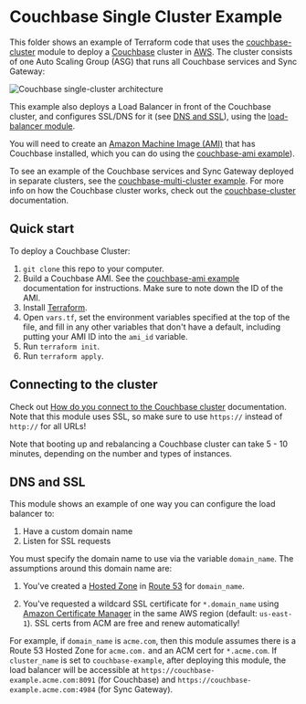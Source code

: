 # Couchbase Single Cluster Example

This folder shows an example of Terraform code that uses the 
[couchbase-cluster](https://github.com/gruntwork-io/terraform-aws-couchbase/tree/master/modules/couchbase-cluster) 
module to deploy a [Couchbase](https://www.couchbase.com/) cluster in [AWS](https://aws.amazon.com/). The cluster 
consists of one Auto Scaling Group (ASG) that runs all Couchbase services and Sync Gateway:

![Couchbase single-cluster architecture](https://github.com/gruntwork-io/terraform-aws-couchbase/blob/master/_docs/couchbase-single-cluster-architecture.png?raw=true)

This example also deploys a Load Balancer in front of the Couchbase cluster, and configures SSL/DNS for it (see [DNS
and SSL](#dns-and-ssl)), using the [load-balancer
module](https://github.com/gruntwork-io/terraform-aws-couchbase/tree/master/modules/load-balancer).

You will need to create an [Amazon Machine Image (AMI)](http://docs.aws.amazon.com/AWSEC2/latest/UserGuide/AMIs.html) 
that has Couchbase installed, which you can do using the [couchbase-ami 
example](https://github.com/gruntwork-io/terraform-aws-couchbase/tree/master/examples/couchbase-ami)). 

To see an example of the Couchbase services and Sync Gateway deployed in separate clusters, see the [couchbase-multi-cluster
example](https://github.com/gruntwork-io/terraform-aws-couchbase/blob/master/examples/couchbase-multi-cluster). For 
more info on how the Couchbase cluster works, check out the 
[couchbase-cluster](https://github.com/gruntwork-io/terraform-aws-couchbase/tree/master/modules/couchbase-cluster) documentation.



## Quick start

To deploy a Couchbase Cluster:

1. `git clone` this repo to your computer.
1. Build a Couchbase AMI. See the [couchbase-ami example](https://github.com/gruntwork-io/terraform-aws-couchbase/tree/master/examples/couchbase-ami) 
   documentation for instructions. Make sure to note down the ID of the AMI.
1. Install [Terraform](https://www.terraform.io/).
1. Open `vars.tf`, set the environment variables specified at the top of the file, and fill in any other variables that
   don't have a default, including putting your AMI ID into the `ami_id` variable.
1. Run `terraform init`.
1. Run `terraform apply`.




## Connecting to the cluster

Check out [How do you connect to the Couchbase 
cluster](https://github.com/gruntwork-io/terraform-aws-couchbase/tree/master/modules/couchbase-cluster#how-do-you-connect-to-the-couchbase-cluster)
documentation. Note that this module uses SSL, so make sure to use `https://` instead of `http://` for all URLs!

Note that booting up and rebalancing a Couchbase cluster can take 5 - 10 minutes, depending on the number and types of 
instances. 




## DNS and SSL

This module shows an example of one way you can configure the load balancer to:

1. Have a custom domain name
1. Listen for SSL requests

You must specify the domain name to use via the variable `domain_name`. The assumptions around this domain name are:

1. You've created a [Hosted Zone](https://docs.aws.amazon.com/Route53/latest/DeveloperGuide/AboutHZWorkingWith.html)
   in [Route 53](https://aws.amazon.com/route53/) for `domain_name`.

1. You've requested a wildcard SSL certificate for `*.domain_name` using [Amazon Certificate
   Manager](https://aws.amazon.com/certificate-manager/) in the same AWS region (default: `us-east-1`). SSL certs from
   ACM are free and renew automatically!

For example, if `domain_name` is `acme.com`, then this module assumes there is a Route 53 Hosted Zone for `acme.com.`
and an ACM cert for `*.acme.com`. If `cluster_name` is set to `couchbase-example`, after deploying this module, the
load balancer will be accessible at `https://couchbase-example.acme.com:8091` (for Couchbase) and
`https://couchbase-example.acme.com:4984` (for Sync Gateway).
